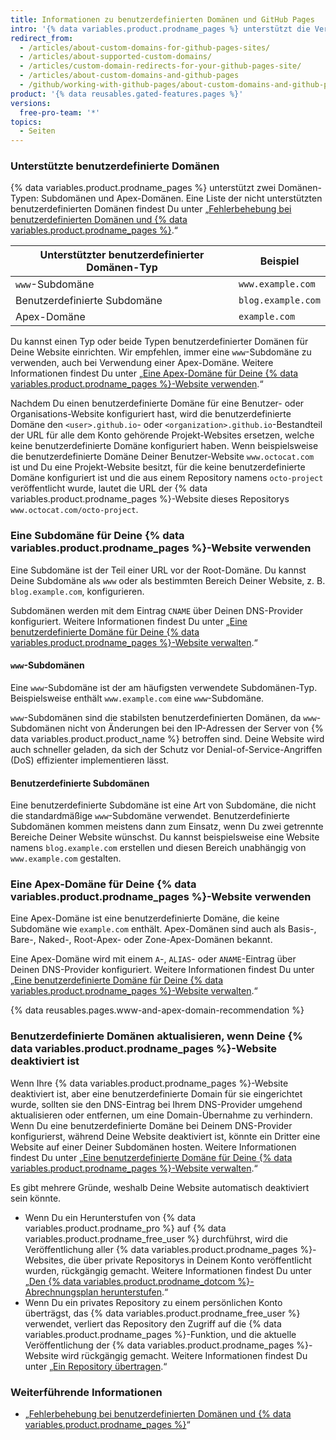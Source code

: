 ```yaml
---
title: Informationen zu benutzerdefinierten Domänen und GitHub Pages
intro: '{% data variables.product.prodname_pages %} unterstützt die Verwendung benutzerdefinierter Domänen oder das Ändern des Roots Deiner Website-URL vom Standard, beispielsweise ''octocat.github.io'', in jede Domäne, die Dir gehört.'
redirect_from:
  - /articles/about-custom-domains-for-github-pages-sites/
  - /articles/about-supported-custom-domains/
  - /articles/custom-domain-redirects-for-your-github-pages-site/
  - /articles/about-custom-domains-and-github-pages
  - /github/working-with-github-pages/about-custom-domains-and-github-pages
product: '{% data reusables.gated-features.pages %}'
versions:
  free-pro-team: '*'
topics:
  - Seiten
---
```

### Unterstützte benutzerdefinierte Domänen

{% data variables.product.prodname_pages %} unterstützt zwei Domänen-Typen: Subdomänen und Apex-Domänen. Eine Liste der nicht unterstützten benutzerdefinierten Domänen findest Du unter „[Fehlerbehebung bei benutzerdefinierten Domänen und {% data variables.product.prodname_pages %}](/articles/troubleshooting-custom-domains-and-github-pages/#custom-domain-names-that-are-unsupported).“

| Unterstützter benutzerdefinierter Domänen-Typ | Beispiel           |
| --------------------------------------------- | ------------------ |
| `www`-Subdomäne                               | `www.example.com`  |
| Benutzerdefinierte Subdomäne                  | `blog.example.com` |
| Apex-Domäne                                   | `example.com`      |

Du kannst einen Typ oder beide Typen benutzerdefinierter Domänen für Deine Website einrichten. Wir empfehlen, immer eine `www`-Subdomäne zu verwenden, auch bei Verwendung einer Apex-Domäne. Weitere Informationen findest Du unter „[Eine Apex-Domäne für Deine {% data variables.product.prodname_pages %}-Website verwenden](#using-an-apex-domain-for-your-github-pages-site).“

Nachdem Du einen benutzerdefinierte Domäne für eine Benutzer- oder Organisations-Website konfiguriert hast, wird die benutzerdefinierte Domäne den `<user>.github.io`- oder `<organization>.github.io`-Bestandteil der URL für alle dem Konto gehörende Projekt-Websites ersetzen, welche keine benutzerdefinierte Domäne konfiguriert haben. Wenn beispielsweise die benutzerdefinierte Domäne Deiner Benutzer-Website `www.octocat.com` ist und Du eine Projekt-Website besitzt, für die keine benutzerdefinierte Domäne konfiguriert ist und die aus einem Repository namens `octo-project` veröffentlicht wurde, lautet die URL der {% data variables.product.prodname_pages %}-Website dieses Repositorys `www.octocat.com/octo-project`.

### Eine Subdomäne für Deine {% data variables.product.prodname_pages %}-Website verwenden

Eine Subdomäne ist der Teil einer URL vor der Root-Domäne. Du kannst Deine Subdomäne als `www` oder als bestimmten Bereich Deiner Website, z. B. `blog.example.com`, konfigurieren.

Subdomänen werden mit dem Eintrag `CNAME` über Deinen DNS-Provider konfiguriert. Weitere Informationen findest Du unter „[Eine benutzerdefinierte Domäne für Deine {% data variables.product.prodname_pages %}-Website verwalten](/articles/managing-a-custom-domain-for-your-github-pages-site#configuring-a-subdomain).“

#### `www`-Subdomänen

Eine `www`-Subdomäne ist der am häufigsten verwendete Subdomänen-Typ. Beispielsweise enthält `www.example.com` eine `www`-Subdomäne.

`www`-Subdomänen sind die stabilsten benutzerdefinierten Domänen, da `www`-Subdomänen nicht von Änderungen bei den IP-Adressen der Server von {% data variables.product.product_name %} betroffen sind. Deine Website wird auch schneller geladen, da sich der Schutz vor Denial-of-Service-Angriffen (DoS) effizienter implementieren lässt.

#### Benutzerdefinierte Subdomänen

Eine benutzerdefinierte Subdomäne ist eine Art von Subdomäne, die nicht die standardmäßige `www`-Subdomäne verwendet. Benutzerdefinierte Subdomänen kommen meistens dann zum Einsatz, wenn Du zwei getrennte Bereiche Deiner Website wünschst. Du kannst beispielsweise eine Website namens `blog.example.com` erstellen und diesen Bereich unabhängig von `www.example.com` gestalten.

### Eine Apex-Domäne für Deine {% data variables.product.prodname_pages %}-Website verwenden

Eine Apex-Domäne ist eine benutzerdefinierte Domäne, die keine Subdomäne wie `example.com` enthält. Apex-Domänen sind auch als Basis-, Bare-, Naked-, Root-Apex- oder Zone-Apex-Domänen bekannt.

Eine Apex-Domäne wird mit einem `A`-, `ALIAS`- oder `ANAME`-Eintrag über Deinen DNS-Provider konfiguriert. Weitere Informationen findest Du unter „[Eine benutzerdefinierte Domäne für Deine {% data variables.product.prodname_pages %}-Website verwalten](/articles/managing-a-custom-domain-for-your-github-pages-site#configuring-an-apex-domain).“

{% data reusables.pages.www-and-apex-domain-recommendation %}

### Benutzerdefinierte Domänen aktualisieren, wenn Deine {% data variables.product.prodname_pages %}-Website deaktiviert ist

Wenn Ihre {% data variables.product.prodname_pages %}-Website deaktiviert ist, aber eine benutzerdefinierte Domain für sie eingerichtet wurde, sollten sie den DNS-Eintrag bei Ihrem DNS-Provider umgehend aktualisieren oder entfernen, um eine Domain-Übernahme zu verhindern. Wenn Du eine benutzerdefinierte Domäne bei Deinem DNS-Provider konfigurierst, während Deine Website deaktiviert ist, könnte ein Dritter eine Website auf einer Deiner Subdomänen hosten. Weitere Informationen findest Du unter „[Eine benutzerdefinierte Domäne für Deine {% data variables.product.prodname_pages %}-Website verwalten](/articles/managing-a-custom-domain-for-your-github-pages-site).“

Es gibt mehrere Gründe, weshalb Deine Website automatisch deaktiviert sein könnte.

- Wenn Du ein Herunterstufen von {% data variables.product.prodname_pro %} auf {% data variables.product.prodname_free_user %} durchführst, wird die Veröffentlichung aller {% data variables.product.prodname_pages %}-Websites, die über private Repositorys in Deinem Konto veröffentlicht wurden, rückgängig gemacht. Weitere Informationen findest Du unter „[Den {% data variables.product.prodname_dotcom %}-Abrechnungsplan herunterstufen](/articles/downgrading-your-github-billing-plan).“
- Wenn Du ein privates Repository zu einem persönlichen Konto überträgst, das {% data variables.product.prodname_free_user %} verwendet, verliert das Repository den Zugriff auf die {% data variables.product.prodname_pages %}-Funktion, und die aktuelle Veröffentlichung der {% data variables.product.prodname_pages %}-Website wird rückgängig gemacht. Weitere Informationen findest Du unter „[Ein Repository übertragen](/articles/transferring-a-repository).“

### Weiterführende Informationen

- „[Fehlerbehebung bei benutzerdefinierten Domänen und {% data variables.product.prodname_pages %}](/articles/troubleshooting-custom-domains-and-github-pages)“
